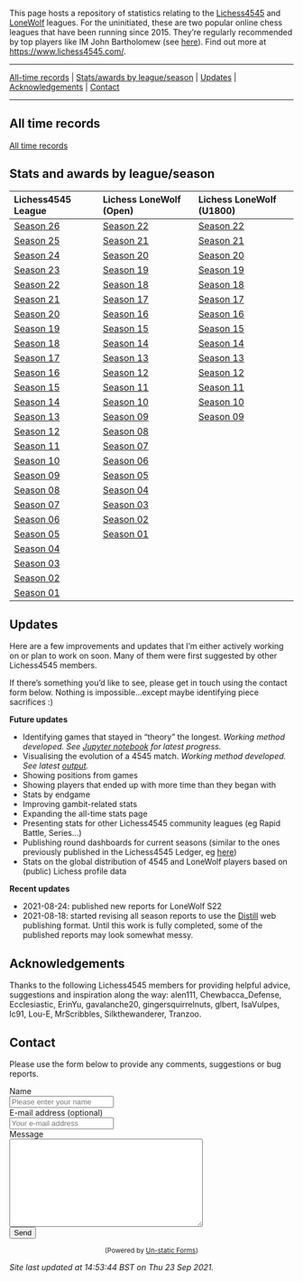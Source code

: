 This page hosts a repository of statistics relating to the
[Lichess4545](https://www.lichess4545.com/team4545/) and
[LoneWolf](https://www.lichess4545.com/lonewolf/) leagues. For the
uninitiated, these are two popular online chess leagues that have been
running since 2015. They’re regularly recommended by top players like IM
John Bartholomew (see
[here](https://www.youtube.com/watch?v=sORvXN2tKZQ&t=410s)). Find out
more at <https://www.lichess4545.com/>.

------------------------------------------------------------------------

[All-time records](#alltime) \| [Stats/awards by
league/season](#season-stats) \| [Updates](#updates) \|
[Acknowledgements](#acknowledgements) \| [Contact](#contact)

------------------------------------------------------------------------

## All time records

[All time
records](https://rahulan-c.github.io/lichess4545-stats/reports/alltime_stats.html)

## Stats and awards by league/season

| Lichess4545 League                                                                     | Lichess LoneWolf (Open)                                                                  | Lichess LoneWolf (U1800)                                                                  |
|:---------------------------------------------------------------------------------------|:-----------------------------------------------------------------------------------------|:------------------------------------------------------------------------------------------|
| [Season 26](https://rahulan-c.github.io/lichess4545-stats/reports/stats_4545_s26.html) | [Season 22](https://rahulan-c.github.io/lichess4545-stats/reports/stats_lwopen_s22.html) | [Season 22](https://rahulan-c.github.io/lichess4545-stats/reports/stats_lwu1800_s22.html) |
| [Season 25](https://rahulan-c.github.io/lichess4545-stats/reports/stats_4545_s25.html) | [Season 21](https://rahulan-c.github.io/lichess4545-stats/reports/stats_lwopen_s21.html) | [Season 21](https://rahulan-c.github.io/lichess4545-stats/reports/stats_lwu1800_s21.html) |
| [Season 24](https://rahulan-c.github.io/lichess4545-stats/reports/stats_4545_s24.html) | [Season 20](https://rahulan-c.github.io/lichess4545-stats/reports/stats_lwopen_s20.html) | [Season 20](https://rahulan-c.github.io/lichess4545-stats/reports/stats_lwu1800_s20.html) |
| [Season 23](https://rahulan-c.github.io/lichess4545-stats/reports/stats_4545_s23.html) | [Season 19](https://rahulan-c.github.io/lichess4545-stats/reports/stats_lwopen_s19.html) | [Season 19](https://rahulan-c.github.io/lichess4545-stats/reports/stats_lwu1800_s19.html) |
| [Season 22](https://rahulan-c.github.io/lichess4545-stats/reports/stats_4545_s22.html) | [Season 18](https://rahulan-c.github.io/lichess4545-stats/reports/stats_lwopen_s18.html) | [Season 18](https://rahulan-c.github.io/lichess4545-stats/reports/stats_lwu1800_s18.html) |
| [Season 21](https://rahulan-c.github.io/lichess4545-stats/reports/stats_4545_s21.html) | [Season 17](https://rahulan-c.github.io/lichess4545-stats/reports/stats_lwopen_s17.html) | [Season 17](https://rahulan-c.github.io/lichess4545-stats/reports/stats_lwu1800_s17.html) |
| [Season 20](https://rahulan-c.github.io/lichess4545-stats/reports/stats_4545_s20.html) | [Season 16](https://rahulan-c.github.io/lichess4545-stats/reports/stats_lwopen_s16.html) | [Season 16](https://rahulan-c.github.io/lichess4545-stats/reports/stats_lwu1800_s16.html) |
| [Season 19](https://rahulan-c.github.io/lichess4545-stats/reports/stats_4545_s19.html) | [Season 15](https://rahulan-c.github.io/lichess4545-stats/reports/stats_lwopen_s15.html) | [Season 15](https://rahulan-c.github.io/lichess4545-stats/reports/stats_lwu1800_s15.html) |
| [Season 18](https://rahulan-c.github.io/lichess4545-stats/reports/stats_4545_s18.html) | [Season 14](https://rahulan-c.github.io/lichess4545-stats/reports/stats_lwopen_s14.html) | [Season 14](https://rahulan-c.github.io/lichess4545-stats/reports/stats_lwu1800_s14.html) |
| [Season 17](https://rahulan-c.github.io/lichess4545-stats/reports/stats_4545_s17.html) | [Season 13](https://rahulan-c.github.io/lichess4545-stats/reports/stats_lwopen_s13.html) | [Season 13](https://rahulan-c.github.io/lichess4545-stats/reports/stats_lwu1800_s13.html) |
| [Season 16](https://rahulan-c.github.io/lichess4545-stats/reports/stats_4545_s16.html) | [Season 12](https://rahulan-c.github.io/lichess4545-stats/reports/stats_lwopen_s12.html) | [Season 12](https://rahulan-c.github.io/lichess4545-stats/reports/stats_lwu1800_s12.html) |
| [Season 15](https://rahulan-c.github.io/lichess4545-stats/reports/stats_4545_s15.html) | [Season 11](https://rahulan-c.github.io/lichess4545-stats/reports/stats_lwopen_s11.html) | [Season 11](https://rahulan-c.github.io/lichess4545-stats/reports/stats_lwu1800_s11.html) |
| [Season 14](https://rahulan-c.github.io/lichess4545-stats/reports/stats_4545_s14.html) | [Season 10](https://rahulan-c.github.io/lichess4545-stats/reports/stats_lwopen_s10.html) | [Season 10](https://rahulan-c.github.io/lichess4545-stats/reports/stats_lwu1800_s10.html) |
| [Season 13](https://rahulan-c.github.io/lichess4545-stats/reports/stats_4545_s13.html) | [Season 09](https://rahulan-c.github.io/lichess4545-stats/reports/stats_lwopen_s09.html) | [Season 09](https://rahulan-c.github.io/lichess4545-stats/reports/stats_lwu1800_s09.html) |
| [Season 12](https://rahulan-c.github.io/lichess4545-stats/reports/stats_4545_s12.html) | [Season 08](https://rahulan-c.github.io/lichess4545-stats/reports/stats_lwopen_s08.html) |                                                                                           |
| [Season 11](https://rahulan-c.github.io/lichess4545-stats/reports/stats_4545_s11.html) | [Season 07](https://rahulan-c.github.io/lichess4545-stats/reports/stats_lwopen_s07.html) |                                                                                           |
| [Season 10](https://rahulan-c.github.io/lichess4545-stats/reports/stats_4545_s10.html) | [Season 06](https://rahulan-c.github.io/lichess4545-stats/reports/stats_lwopen_s06.html) |                                                                                           |
| [Season 09](https://rahulan-c.github.io/lichess4545-stats/reports/stats_4545_s09.html) | [Season 05](https://rahulan-c.github.io/lichess4545-stats/reports/stats_lwopen_s05.html) |                                                                                           |
| [Season 08](https://rahulan-c.github.io/lichess4545-stats/reports/stats_4545_s08.html) | [Season 04](https://rahulan-c.github.io/lichess4545-stats/reports/stats_lwopen_s04.html) |                                                                                           |
| [Season 07](https://rahulan-c.github.io/lichess4545-stats/reports/stats_4545_s07.html) | [Season 03](https://rahulan-c.github.io/lichess4545-stats/reports/stats_lwopen_s03.html) |                                                                                           |
| [Season 06](https://rahulan-c.github.io/lichess4545-stats/reports/stats_4545_s06.html) | [Season 02](https://rahulan-c.github.io/lichess4545-stats/reports/stats_lwopen_s02.html) |                                                                                           |
| [Season 05](https://rahulan-c.github.io/lichess4545-stats/reports/stats_4545_s05.html) | [Season 01](https://rahulan-c.github.io/lichess4545-stats/reports/stats_lwopen_s01.html) |                                                                                           |
| [Season 04](https://rahulan-c.github.io/lichess4545-stats/reports/stats_4545_s04.html) |                                                                                          |                                                                                           |
| [Season 03](https://rahulan-c.github.io/lichess4545-stats/reports/stats_4545_s03.html) |                                                                                          |                                                                                           |
| [Season 02](https://rahulan-c.github.io/lichess4545-stats/reports/stats_4545_s02.html) |                                                                                          |                                                                                           |
| [Season 01](https://rahulan-c.github.io/lichess4545-stats/reports/stats_4545_s01.html) |                                                                                          |                                                                                           |

## Updates

Here are a few improvements and updates that I’m either actively working
on or plan to work on soon. Many of them were first suggested by other
Lichess4545 members.

If there’s something you’d like to see, please get in touch using the
contact form below. Nothing is impossible…except maybe identifying piece
sacrifices :)

**Future updates**

-   Identifying games that stayed in “theory” the longest. *Working
    method developed. See [Jupyter
    notebook](https://github.com/rahulan-c/lichess4545-stats/blob/e2ad93bcb02fd46275704487784d6307a8780804/scripts/pub_test/identify_theory_games.ipynb)
    for latest progress.*
-   Visualising the evolution of a 4545 match. *Working method
    developed. See latest
    [output](https://raw.githubusercontent.com/rahulan-c/lichess4545-stats/cf7533b80143d5cc676395f0eaa7f238174f140f/scripts/pub_test/match_story.svg).*
-   Showing positions from games
-   Showing players that ended up with more time than they began with
-   Stats by endgame
-   Improving gambit-related stats
-   Expanding the all-time stats page
-   Presenting stats for other Lichess4545 community leagues (eg Rapid
    Battle, Series…)
-   Publishing round dashboards for current seasons (similar to the ones
    previously published in the Lichess4545 Ledger, eg
    [here](https://www.lichess4545.com/media/uploads/2021/06/15/dash_lonewolf_s22_r3.png))
-   Stats on the global distribution of 4545 and LoneWolf players based
    on (public) Lichess profile data

**Recent updates**

-   2021-08-24: published new reports for LoneWolf S22
-   2021-08-18: started revising all season reports to use the
    [Distill](https://rstudio.github.io/distill/) web publishing format.
    Until this work is fully completed, some of the published reports
    may look somewhat messy.

## Acknowledgements

Thanks to the following Lichess4545 members for providing helpful
advice, suggestions and inspiration along the way: alen111,
Chewbacca\_Defense, Ecclesiastic, ErinYu, gavalanche20,
gingersquirrelnuts, glbert, IsaVulpes, lc91, Lou-E, MrScribbles,
Silkthewanderer, Tranzoo.

## Contact

Please use the form below to provide any comments, suggestions or bug
reports.

<form method="post" action="https://forms.un-static.com/forms/c65e8c7acaf8b132767fee1fba923d3d07b959c5">
  <div class="form-group row">
    <label for="name" class="col-4 col-form-label">Name</label>
    <div class="col-8">
      <div class="input-group">
        <div class="input-group-addon">
          <i class="fa fa-user"></i>
        </div>
        <input id="name" name="name" placeholder="Please enter your name" type="text" required="required" class="form-control">
      </div>
    </div>
  </div>
  <div class="form-group row">
    <label for="email" class="col-4 col-form-label">E-mail address (optional)</label>
    <div class="col-8">
      <div class="input-group">
        <div class="input-group-addon">
          <i class="fa fa-envelope"></i>
        </div>
        <input id="email" name="email" placeholder="Your e-mail address" type="text" class="form-control">
      </div>
    </div>
  </div>
  <div class="form-group row">
    <label for="message" class="col-4 col-form-label">Message</label>
    <div class="col-8">
      <textarea id="message" name="message" cols="40" rows="10" required="required" class="form-control"></textarea>
    </div>
  </div>
  <div class="form-group row">
    <div class="offset-4 col-8">
      <button name="submit" type="submit" class="button">Send</button>
    </div>
  </div>
</form>
<div align="center">
  <p><small>(Powered by <a rel="nofollow" href="https://un-static.com/">Un-static Forms</a>)</small></p>
</div>

*Site last updated at 14:53:44 BST on Thu 23 Sep 2021.*
